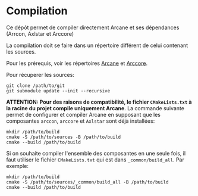 ﻿[//]: <> (Comment: -*- coding: utf-8-with-signature -*-)
Compilation
===========

Ce dépôt permet de compiler directement Arcane et ses dépendances
(Arrcon, Axlstar et Arccore)

La compilation doit se faire dans un répertoire différent de celui
contenant les sources.

Pour les prérequis, voir les répertoires [Arcane](arcane/README.md) et [Arccore](arccore/README.md).

Pour récuperer les sources:

~~~{.sh}
git clone /path/to/git
git submodule update --init --recursive
~~~

**ATTENTION: Pour des raisons de compatibilité, le fichier `CMakeLists.txt` à la
racine du projet compile uniquement Arcane**. La commande suivante permet de
configurer et compiler Arcane en supposant que les composantes
`arccon`, `arccore` et `Axlstar` sont déjà installées:

~~~{.sh}
mkdir /path/to/build
cmake -S /path/to/sources -B /path/to/build
cmake --build /path/to/build
~~~

Si on souhaite compiler l'ensemble des composantes en une seule fois,
il faut utiliser le fichier `CMakeLists.txt` qui est dans
`_common/build_all`. Par exemple:

~~~{.sh}
mkdir /path/to/build
cmake -S /path/to/sources/_common/build_all -B /path/to/build
cmake --build /path/to/build
~~~
